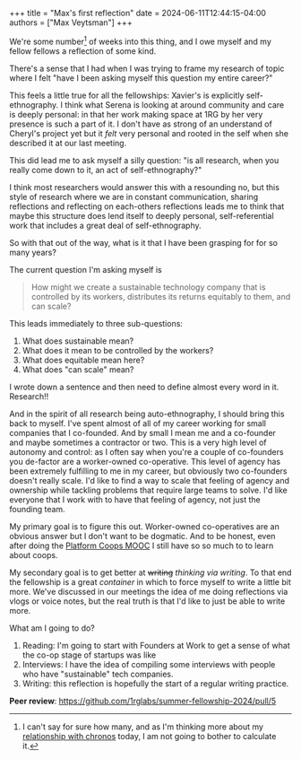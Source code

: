 +++
title = "Max's first reflection"
date = 2024-06-11T12:44:15-04:00
authors = ["Max Veytsman"]
+++

We're some number[^1] of weeks into this thing, and I owe myself and my fellow fellows a reflection of some kind.

There's a sense that I had when I was trying to frame my research of topic where I felt "have I been asking myself this question my entire career?"

This feels a little true for all the fellowships: Xavier's is explicitly self-ethnography. I think what Serena is looking at around community and care is deeply personal: in that her work making space at 1RG by her very presence is such a part of it. I don't have as strong of an understand of Cheryl's project yet but it *felt* very personal and rooted in the self when she described it at our last meeting.

This did lead me to ask myself a silly question: "is all research, when you really come down to it, an act of self-ethnography?"

I think most researchers would answer this with a resounding no, but this style of research where we are in constant communication, sharing reflections and reflecting on each-others reflections leads me to think that maybe this structure does lend itself to deeply personal, self-referential work that includes a great deal of self-ethnography.

So with that out of the way, what is it that I have been grasping for for so many years?

The current question I'm asking myself is

> How might we create a sustainable technology company that is controlled by its workers, distributes its returns equitably to them, and can scale?

This leads immediately to three sub-questions:
1. What does sustainable mean?
2. What does it mean to be controlled by the workers?
3. What does equitable mean here?
4. What does "can scale" mean?

I wrote down a sentence and then need to define almost every word in it. Research!!

And in the spirit of all research being auto-ethnography, I should bring this back to myself. I've spent almost of all of my career working for small companies that I co-founded. And by small I mean me and a co-founder and maybe sometimes a contractor or two. This is a very high level of autonomy and control: as I often say when you're a couple of co-founders you de-factor are a worker-owned co-operative. This level of agency has been extremely fulfilling to me in my career, but obviously two co-founders doesn't really scale. I'd like to find a way to scale that feeling of agency and ownership while tackling problems that require large teams to solve. I'd like everyone that I work with to have that feeling of agency, not just the founding team.

My primary goal is to figure this out. Worker-owned co-operatives are an obvious answer but I don't want to be dogmatic. And to be honest, even after doing the [Platform Coops MOOC](https://platform.coop/blog/platform-co-ops-now-2nd-edition/) I still have so so much to to learn about coops.

My secondary goal is to get better at ~~writing~~ *thinking via writing*. To that end the fellowship is a great *container* in which to force myself to write a little bit more. We've discussed in our meetings the idea of me doing reflections via vlogs or voice notes, but the real truth is that I'd like to just be able to write more.

What am I going to do?

1) Reading: I'm going to start with Founders at Work to get a sense of what the co-op stage of startups was like
2) Interviews: I have the idea of compiling some interviews with people who have "sustainable" tech companies.
3) Writing: this reflection is hopefully the start of a regular writing practice.


**Peer review**: https://github.com/1rglabs/summer-fellowship-2024/pull/5

[^1]: I can't say for sure how many, and as I'm thinking more about my [relationship with chronos](/posts/xs-reflection-001/) today, I am not going to bother to calculate it.